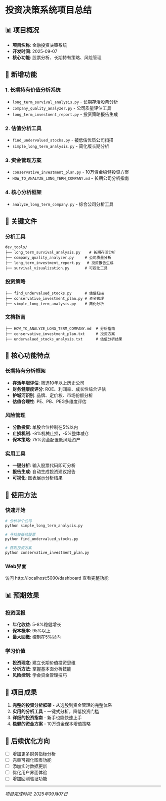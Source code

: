 # 投资决策系统项目总结

## 📊 项目概况
- **项目名称**: 金融投资决策系统
- **开发时间**: 2025-09-07
- **核心功能**: 股票分析、长期持有策略、风险管理

## 🚀 新增功能

### 1. 长期持有价值分析系统
- `long_term_survival_analysis.py` - 长期存活股票分析
- `company_quality_analyzer.py` - 公司质量评估工具
- `long_term_investment_report.py` - 投资策略报告生成

### 2. 估值分析工具
- `find_undervalued_stocks.py` - 被低估优质公司扫描
- `simple_long_term_analysis.py` - 简化版长期分析

### 3. 资金管理方案
- `conservative_investment_plan.py` - 10万资金稳健投资方案
- `HOW_TO_ANALYZE_LONG_TERM_COMPANY.md` - 长期公司分析指南

### 4. 核心分析框架
- `analyze_long_term_company.py` - 综合公司分析工具

## 📁 关键文件

### 分析工具
```
dev_tools/
├── long_term_survival_analysis.py    # 长期存活分析
├── company_quality_analyzer.py     # 公司质量分析
├── long_term_investment_report.py   # 投资报告生成
├── survival_visualization.py       # 可视化工具
```

### 投资策略
```
├── find_undervalued_stocks.py      # 估值扫描
├── conservative_investment_plan.py # 资金管理
├── simple_long_term_analysis.py    # 简化分析
```

### 文档指南
```
├── HOW_TO_ANALYZE_LONG_TERM_COMPANY.md  # 分析指南
├── conservative_investment_plan.txt     # 投资方案
├── undervalued_stocks_analysis.txt      # 估值分析结果
```

## 🎯 核心功能特点

### 长期持有分析框架
- **存活年限评估**: 筛选10年以上历史公司
- **财务健康度评分**: ROE、利润率、成长性综合评估
- **护城河识别**: 品牌、定价权、市场份额分析
- **估值合理性**: PE、PB、PEG多维度评估

### 风险管理
- **分散投资**: 单股仓位控制在5%以内
- **止损机制**: -8%机械止损，-5%整体减仓
- **保本策略**: 75%资金配置低风险资产

### 实用工具
- **一键分析**: 输入股票代码即可分析
- **报告生成**: 自动生成投资建议报告
- **可视化**: 图表展示分析结果

## 🔧 使用方法

### 快速开始
```bash
# 分析单个公司
python simple_long_term_analysis.py

# 寻找被低估股票
python find_undervalued_stocks.py

# 获取投资方案
python conservative_investment_plan.py
```

### Web界面
访问 http://localhost:5000/dashboard 查看完整功能

## 📊 预期效果

### 投资回报
- **年化收益**: 5-8%稳健增长
- **保本概率**: 95%以上
- **最大回撤**: 控制在5%以内

### 学习价值
- **投资理念**: 建立长期价值投资思维
- **分析方法**: 掌握基本面分析技能
- **风险控制**: 学会资金管理技巧

## 🎉 项目成果

1. **完整的投资分析框架** - 从选股到资金管理的完整体系
2. **实用的分析工具** - 一键式分析，降低投资门槛
3. **详细的投资指南** - 新手也能快速上手
4. **稳健的资金方案** - 10万资金保本增值策略

## 📝 后续优化方向

- [ ] 增加更多财务指标分析
- [ ] 完善可视化图表功能
- [ ] 添加实时数据更新
- [ ] 优化用户界面体验
- [ ] 增加回测验证功能

---
*项目完成时间: 2025年09月07日*
